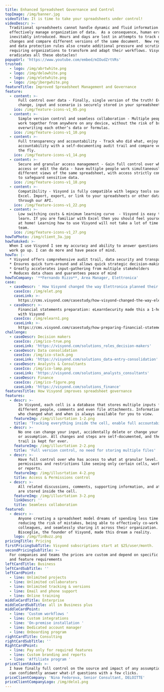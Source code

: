 ```yaml
---
title: Enhanced Spreadsheet Governance and Control
topImage: /img/banner.jpg
videoTitle: It is time to take your spreadsheets under control!
videoDescr: >-
  Traditional spreadsheets cannot handle dynamic and fluid information flow and
  effectively manage organization of data.  As a consequence, human errors are
  inevitably introduced. Hours and days are lost in attempts to track down
  changes and compare different versions of the same document.  New regulations
  and data protection rules also create additional pressure and scrutiny
  requiring organizations to transform and adapt their workflows. Visyond
  eradicates all these obstacles!
popupUrl: 'https://www.youtube.com/embed/mIOudZrtVRs'
trusted:
  - logo: /img/abrtwhite.png
  - logo: /img/delowhite.png
  - logo: /img/eletwhite.png
  - logo: /img/jbergwhite.png
featureTitle: Improved Spreadsheet Management and Governance
feature:
  - content: >-
      Full control over data - Finally, single version of the truth! Every
      change, input and scenario is securely stored in your spreadsheet. 
    ico: /img/feature-icons-v1_05.png
  - content: >-
      Simple version control and seamless collaboration - Multiple people can
      work together from anywhere on any device, without the risk of breaking or
      overwriting each other’s data or formulas.
    ico: /img/feature-icons-v1_10.png
  - content: >-
      Full transparency and accountability - Track who did what, enjoy complete
      accountability with a self-documenting audit trail and compare versions on
      the fly.
    ico: /img/feature-icons-v1_14.png
  - content: >-
      Secure and granular access management - Gain full control over who can
      access or edit the data - have multiple people work simultaneously with
      different views of the same spreadsheet, with access strictly controlled
      to safeguard sensitive data.
    ico: /img/feature-icons-v1_18.png
  - content: >-
      Compatibility - Visyond is fully compatible with legacy tools such as
      Excel. Import, export, or link to your spreadsheets or other data sources
      through our API.  
    ico: /img/feature-icons-v1_22.png
  - content: >-
      Low switching costs & minimum learning curve  - Visyond is easy to use and
      learn. If you are familiar with Excel then you should feel yourself right
      at home! Learning how to use Visyond will not take a lot of time for your
      team.
    ico: /img/feature-icons-v1_27.png
howToPhoto: /img/client_3a.jpg
howToAsked: >-
  When I use Visyond I see my accuracy and ability to answer questions about my
  work go up. I can do more and have peace of mind.
howTo: |-
  * Visyond offers comprehensive audit trail, data security and transparency 
  * Ensures quick turn-around and allows quick strategic decision-making 
  * Greatly accelerates input-gathering from multiple stakeholders 
  * Reduces data chaos and guarantees peace of mind
howToCompany: '**Fernando Rizzo**, Area Manager, Elettronica'
case:
  - caseDescr: ' How Visyond changed the way Elettronica planned their Sales, and shortened the process from weeks to hours'
    caseIco: /img/elet.png
    caseLink: >-
      https://cms.visyond.com/casestudy/how-visyond-changed-the-way-elettronica-planned-their-sales-and-shortened-the-process-from-weeks-to-hours/
  - caseDescr: >-
      Financial statements preparation: eLearnSecurity made this a 1-hour job
      with Visyond
    caseIco: /img/elearn1.png
    caseLink: >-
      https://cms.visyond.com/casestudy/how-preparing-financial-statements-with-no-training-in-finance-became-a-1-hour-job/
challenge:
  - caseDescr: Decision makers
    caseIco: /img/ico-true.png
    caseLink: 'https://visyond.com/solutions_roles_decision-makers'
  - caseDescr: Data consolidation
    caseIco: /img/ico-stack.png
    caseLink: 'https://visyond.com/solutions_data-entry-consolidation'
  - caseDescr: Analysts & Consultants
    caseIco: /img/ico-lamp.png
    caseLink: 'https://visyond.com/solutions_analysts_consultants'
  - caseDescr: Finance
    caseIco: /img/ico-figure.png
    caseLink: 'https://visyond.com/solutions_finance'
featuresTitle: How Visyond improves spreadsheet governance
features:
  - descr: >-
      In Visyond, each cell is a database that stores multiple inputs from
      different people, comments and even file attachments. Information about
      who changed what and when is always available for you to view.
    featureImg: /img/illusrtation 1-2.png
    title: 'Tracking everything inside the cell, enable full accountability'
  - descr: >-
      No one can change your input, accidentally delete or change your formula
      or assumption. All changes and steps are self-documented, and the audit
      trail is kept for ever.
    featureImg: /img/illusrtation 2-2.png
    title: 'Full version control, no need for storing multiple files'
  - descr: >-
      Have full control over who has access to what at granular level. Manage
      permissions and restrictions like seeing only certain cells, worksheets,
      or reports.
    featureImg: /img/illusrtation 4-2.png
    title: Access & Permissions control
  - descr: >-
      All related discussions, comments, supporting information, and attachments
      are stored inside the cell.
    featureImg: /img/illusrtation 3-2.png
    linkDescr: ''
    title: Seamless collaboration
featured:
  - descr: >-
      Anyone creating a spreadsheet model dreams of spending less time on it,
      reducing the risk of mistakes, being able to effectively co-work with
      colleagues, and seamlessly sharing it across their organization. Gianluca
      Bisceglie, the founder of Visyond, made this dream a reality.
    logo: /img/finBuzz.png
pricingTitle: Pricing
firstPricingSubTitle: Visyond subscriptions start at $25/user/month.
secondPricingSubTitle: >-
  For companies and teams the prices are custom and depend on specific use cases
  and feature requirements
leftCardTitle: Business
leftCardSubTitle: ''
leftCardPoint:
  - line: Unlimited projects
  - line: Unlimited collaborators
  - line: Unlimited tracking & versions
  - line: Email and phone support
  - line: Online training
middleCardTitle: Enterprise
middleCardSubTitle: all in Business plus
middleCardPoint:
  - line: 'Custom workflows '
  - line: Custom integrations
  - line: 'On-premise installation '
  - line: Dedicated account manager
  - line: Onboarding program
rightCardTitle: Consulting
rightCardSubTitle: ''
RightCardPoint:
  - line: Pay only for required features
  - line: Custom branding and reports
  - line: 'Affiliate program '
priceClientAsked: >-
  I have finally full control on the source and impact of any assumptions, and
  can confidently answer what-if questions with a few clicks.
priceClientCompany: 'Nina Fedorova, Senior Consultant, DELOITTE'
priceClientCompanyLogo: /img/delo1.png
---
```


